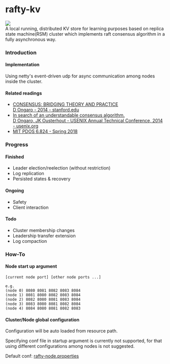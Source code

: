 # rafty-kv
![](https://img.shields.io/badge/Powered%20by-Raft%20Algorithm-orange.svg?style=flat-square)  
A local running, distributed KV store for learning purposes based on replica state machine(RSM) cluster which implements raft consensus algorithm in a fully asynchronous way.
### Introduction
#### Implementation
Using netty's event-driven udp for async communication among nodes inside the cluster.  

#### Related readings
- [CONSENSUS: BRIDGING THEORY AND PRACTICE  
D Ongaro - 2014 - stanford.edu](https://web.stanford.edu/~ouster/cgi-bin/papers/OngaroPhD.pdf)
- [In search of an understandable consensus algorithm.  
D Ongaro, JK Ousterhout - USENIX Annual Technical Conference, 2014 - usenix.org](https://www.usenix.org/system/files/conference/atc14/atc14-paper-ongaro.pdf)
- [MIT PDOS 6.824 - Spring 2018](https://pdos.csail.mit.edu/6.824/)

### Progress
#### Finished
- Leader election/reelection (without restriction)
- Log replication
- Persisted states & recovery

#### Ongoing
- Safety
- Client interaction

#### Todo

- Cluster membership changes
- Leadership transfer extension
- Log compaction

### How-To
#### Node start up argument
```text
[current node port] [other node ports ...]

e.g.
(node 0) 8080 8081 8082 8083 8084
(node 1) 8081 8080 8082 8083 8084
(node 2) 8082 8080 8081 8083 8084
(node 3) 8083 8080 8081 8082 8084
(node 4) 8084 8080 8081 8082 8083
```
#### Cluster/Node global configuration
Configuration will be auto loaded from resource path.

Specifying conf file in startup argument is currently not supported, for that using different configurations among nodes is not suggested.

Default conf: [rafty-node.properties](https://github.com/hwding/rafty-kv/blob/master/src/main/resources/rafty-persist.properties)